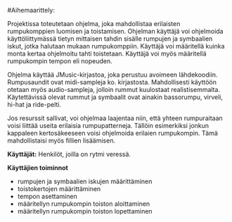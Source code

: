 #Aihemaarittely: 

Projektissa toteutetaan ohjelma, joka mahdollistaa erilaisten rumpukomppien luomisen ja toistamisen. Ohjelman käyttäjä voi ohjelmoida käyttöliittymässä tietyn mittaisen tahdin sisälle rumpujen ja symbaalien iskut, jotka halutaan mukaan rumpukomppiin. Käyttäjä voi määritellä kuinka monta kertaa ohjelmoitu tahti toistetaan. Käyttäjä voi myös määritellä rumpukompin tempon eli nopeuden. 

Ohjelma käyttää JMusic-kirjastoa, joka perustuu avoimeen lähdekoodiin. Rumpusaundit ovat midi-sampleja ko. kirjastosta. Mahdollisesti käyttöön otetaan myös audio-sampleja, jolloin rummut kuulostaat realistisemmalta. Käytettävissä olevat rummut ja symbaalit ovat ainakin bassorumpu, virveli, hi-hat ja ride-pelti.
  
Jos resurssit sallivat, voi ohjelmaa laajentaa niin, että yhteen rumpuraitaan voisi liittää useita erilaisia rumpupatterneja. Tällöin esimerkiksi jonkun kappaleen kertosäkeeseen voisi ohjelmoida erilaien rumpukompin. Tämä mahdollistaisi myös fillien lisäämisen.

**Käyttäjät:** Henkilöt, joilla on rytmi veressä.

**Käyttäjien toiminnot**

- rumpujen ja symbaalien iskujen määrittäminen
- toistokertojen määrittäminen
- tempon asettaminen
- määritellyn rumpukompin toiston aloittaminen
- määritellyn rumpukompin toiston lopettaminen

 
